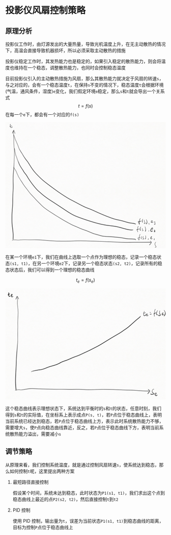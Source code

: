 # 投影仪风扇控制策略

## 原理分析

投影仪工作时，由灯源发出的大量热量，导致光机温度上升，在无主动散热的情况下，高温会直接导致机器损坏，所以必须采取主动散热的措施

投影仪稳定工作时，其发热能力也是稳定的，如果引入稳定的散热能力，则会将温度也维持在一个稳态，调整散热能力，也同时会控制稳态温度

目前投影仪引入的主动散热措施为风扇，那么其散热能力就决定于风扇的转速`s`，与之对应的，会有一个稳态温度`t`，在保持`s`不变的情况下，稳态温度`t`会根据环境(气温，通风条件，湿度)`e`变化，我们假定环境`e`稳定，那么`s`和`t`就会导出一个关系式
$$ t = f(s) $$
在每一个`e`下，都会有一个对应的`f(s)`

![1](img/fan1.png)

在某一个环境`e1`下，我们在曲线上选取一个点作为理想的稳态，记录一个稳态状态`(s1, t1)`，在另一个环境`e2`下，记录另一个稳态状态`(s2, t2)`，记录所有的稳态状态后，我们可以得到一个理想的稳态曲线

$$ t_e = f(s_e) $$

![2](img/fan2.png)

这个稳态曲线表示理想状态下，系统达到平衡时的`s`和`t`的状态，任意时刻，我们得到`s`和`t`的实际值，在坐标系上表示成点`P(s, t)`，若`P`点位于稳态曲线上，表明当前系统已经达到稳态，若`P`点位于稳态曲线上方，表示此时系统散热能力不够，需要增大`s`，使`P`点向稳态曲线靠近，反之，若`P`点位于稳态曲线下方，表明当前系统散热能力溢出，需要减小`s`

## 调节策略

从原理来看，我们控制系统温度，就是通过控制风扇转速`s`，使系统达到稳态，那么如何控制`t`呢，这里提出两种方案

1. 最短路径直接控制

    假设某个时间，系统未达到稳态，此时状态为`P1(s1, t1)`，我们求出这个点到稳态曲线上最近的点`P2(s2, t2)`，然后直接控制`t`到`t2`

2. PID 控制

    使用 PID 控制，输出量为`t`，误差为当前状态`P1(s1, t1)`到稳态曲线的距离，目标为控制`P`点位于稳态曲线上
